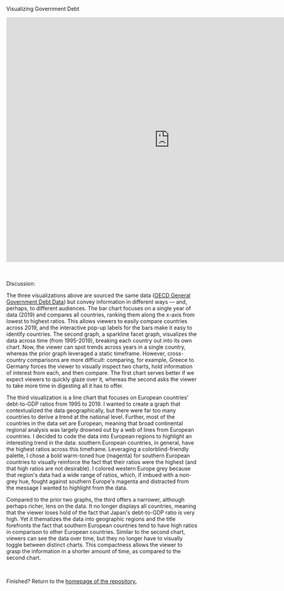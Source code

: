 Visualizing Government Debt 


<iframe src="https://data.oecd.org/chart/6O87" width="860" height="645" style="border: 0" mozallowfullscreen="true" webkitallowfullscreen="true" allowfullscreen="true"><a href="https://data.oecd.org/chart/6O87" target="_blank">OECD Chart: General government debt, Total, % of GDP, Annual, 2019</a></iframe>

<br/>

<div class="flourish-embed flourish-chart" data-src="visualisation/11132696"><script src="https://public.flourish.studio/resources/embed.js"></script></div>

<br/>


<div class="flourish-embed flourish-scatter" data-src="visualisation/11140377"><script src="https://public.flourish.studio/resources/embed.js"></script></div>

<br/>

Discussion:

The three visualizations above are sourced the same data ([OECD General Government Debt Data](https://data.oecd.org/gga/general-government-debt.htm)) but convey information in different ways — and, perhaps, to different audiences. The bar chart focuses on a single year of data (2019) and compares all countries, ranking them along the x-axis from lowest to highest ratios. This allows viewers to easily compare countries across 2019, and the interactive pop-up labels for the bars make it easy to identify countries. The second graph, a sparkline facet graph, visualizes the data across time (from 1995-2019), breaking each country out into its own chart. Now, the viewer can spot trends across years in a single country, whereas the prior graph leveraged a static timeframe. However, cross-country comparisons are more difficult: comparing, for example, Greece to Germany forces the viewer to visually inspect two charts, hold information of interest from each, and then compare. The first chart serves better if we expect viewers to quickly glaze over it, whereas the second asks the viewer to take more time in digesting all it has to offer.  

The third visualization is a line chart that focuses on European countries' debt-to-GDP ratios from 1995 to 2019. I wanted to create a graph that contextualized the data geographically, but there were far too many countries to derive a trend at the national level. Further, most of the countries in the data set are European, meaning that broad continental regional analysis was largely drowned out by a web of lines from European countries. I decided to code the data into European regions to highlight an interesting trend in the data: southern European countries, in general, have the highest ratios across this timeframe. Leveraging a colorblind-friendly palette, I chose a bold warm-toned hue (magenta) for southern European countries to visually reinforce the fact that their ratios were the highest (and that high ratios are not desirable). I colored western Europe grey because that region's data had a wide range of ratios, which, if imbued with a non-grey hue, fought against southern Europe's magenta and distracted from the message I wanted to highlight from the data. 

Compared to the prior two graphs, the third offers a narrower, although perhaps richer, lens on the data. It no longer displays all countries, meaning that the viewer loses hold of the fact that Japan's debt-to-GDP ratio is very high. Yet it thematizes the data into geographic regions and the title forefronts the fact that southern European countries tend to have high ratios in comparison to other European countries. Similar to the second chart, viewers can see the data over time, but they no longer have to visually toggle between distinct charts. This compactness allows the viewer to grasp the information in a shorter amount of time, as compared to the second chart.

<br/>

Finished? Return to the [homepage of the repository.](README.md)
